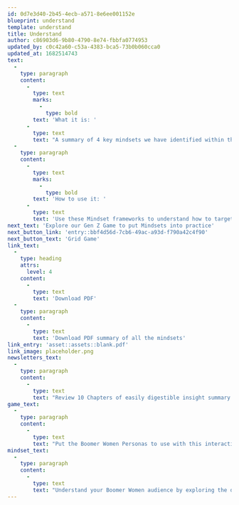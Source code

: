 ```yaml
---
id: 0d7e3d40-2b45-4ecb-a571-8e6ee001152e
blueprint: understand
template: understand
title: Understand
author: c86903d6-9b80-4790-8e74-fbbfa0774953
updated_by: c0c42a60-c53a-4383-bca5-73b0b060cca0
updated_at: 1682514743
text:
  -
    type: paragraph
    content:
      -
        type: text
        marks:
          -
            type: bold
        text: 'What it is: '
      -
        type: text
        text: "A summary of 4 key mindsets we have identified within the Gen Z audience. Zoomers are capable of shifting through them at different points in their day and when engaging with different causes. Zoomers may transcend through all of these mindsets, so there isn't one that is more important or more prevalent than another. It's important to understand how to shift between Mindsets for your Gen Z audience, and to learn how to target each of them"
  -
    type: paragraph
    content:
      -
        type: text
        marks:
          -
            type: bold
        text: 'How to use it: '
      -
        type: text
        text: 'Use these Mindset frameworks to understand how to target and interact with Gen Z when they are in different mindsets. Don’t think of these mindsets as Sam the Crowd Following Zoomer or Suzie a Cause Championing Gen Z. Think of Cause Championing as Ella’s mindset when she volunteers with a cancer charity weekly because her grandpa was recently diagnosed with bowel cancer, and Crowd Following as her mindset when she’s on the sofa scrolling through Instagram and reposts a Black Lives Matter infographic on her story so that she’s not the only one who didn’t publicly support the cause.'
next_text: 'Explore our Gen Z Game to put Mindsets into practice'
next_button_link: 'entry::bbf4d56d-7cb6-49ac-a93d-f790a42c4f90'
next_button_text: 'Grid Game'
link_text:
  -
    type: heading
    attrs:
      level: 4
    content:
      -
        type: text
        text: 'Download PDF'
  -
    type: paragraph
    content:
      -
        type: text
        text: 'Download PDF summary of all the mindsets'
link_entry: 'asset::assets::blank.pdf'
link_image: placeholder.png
newsletters_text:
  -
    type: paragraph
    content:
      -
        type: text
        text: "Review 10 Chapters of easily digestible insight summary newsletters to grasp the big picture of understanding Boomer Women.\_"
game_text:
  -
    type: paragraph
    content:
      -
        type: text
        text: "Put the Boomer Women Personas to use with this interactive grid. See where your charity is already meeting their needs and explore what else you could do to engage them.\_"
mindset_text:
  -
    type: paragraph
    content:
      -
        type: text
        text: "Understand your Boomer Women audience by exploring the different personas they are likely to embody when engaging with charities.\_"
---
```

